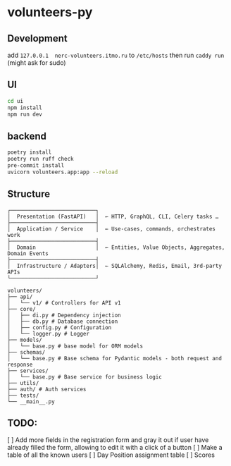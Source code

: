 # volunteers-py

## Development

add `127.0.0.1	nerc-volunteers.itmo.ru` to `/etc/hosts`
then run `caddy run` (might ask for sudo)

## UI

```bash
cd ui
npm install
npm run dev
```

## backend

```bash
poetry install
poetry run ruff check
pre-commit install
uvicorn volunteers.app:app --reload
```

## Structure
```
┌───────────────────────────┐
│  Presentation (FastAPI)   │  ← HTTP, GraphQL, CLI, Celery tasks …
├───────────────────────────┤
│  Application / Service    │  ← Use-cases, commands, orchestrates work
├───────────────────────────┤
│  Domain                   │  ← Entities, Value Objects, Aggregates, Domain Events
├───────────────────────────┤
│  Infrastructure / Adapters│  ← SQLAlchemy, Redis, Email, 3rd-party APIs
└───────────────────────────┘
```

```
volunteers/
├── api/
│   └── v1/ # Controllers for API v1
├── core/
│   ├── di.py # Dependency injection
│   ├── db.py # Database connection
│   ├── config.py # Configuration
│   └── logger.py # Logger
├── models/
│   └── base.py # base model for ORM models
├── schemas/
│   └── base.py # Base schema for Pydantic models - both request and response
├── services/
│   └── base.py # Base service for business logic
├── utils/
├── auth/ # Auth services
├── tests/
└── __main__.py

```


## TODO:
[ ] Add more fields in the registration form and gray it out if user have already filled the form, allowing to edit it with a click of a button
[ ] Make a table of all the known users
[ ] Day Position assignment table
[ ] Scores
